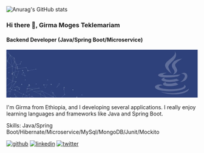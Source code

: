 ![Anurag's GitHub stats](https://github-readme-stats.vercel.app/api?username=girmamogestekle&show_icons=true&theme=radical)

### Hi there 👋, Girma Moges Teklemariam
#### Backend Developer (Java/Spring Boot/Microservice)
![Backend Developer (Java/Spring Boot/Microservice)](https://github.com/girmamogestekle/girmamogestekle/blob/main/Image01.jpeg)

I'm Girma from Ethiopia, and I developing several applications. 
I really enjoy learning languages and frameworks like Java and Spring Boot. 

Skills: Java/Spring Boot/Hibernate/Microservice/MySql/MongoDB/Junit/Mockito


[<img src='https://cdn.jsdelivr.net/npm/simple-icons@3.0.1/icons/github.svg' alt='github' height='40'>](https://github.com/girmamogestekle)  [<img src='https://cdn.jsdelivr.net/npm/simple-icons@3.0.1/icons/linkedin.svg' alt='linkedin' height='40'>](https://www.linkedin.com/in/girmamogestekle/)  [<img src='https://cdn.jsdelivr.net/npm/simple-icons@3.0.1/icons/twitter.svg' alt='twitter' height='40'>](https://twitter.com/GirmaMogesTekle)  




